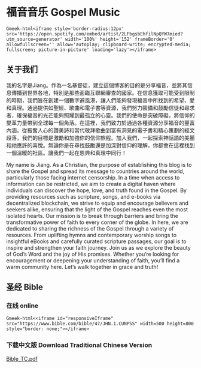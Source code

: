 # 福音音乐 Gospel Music
`Gmeek-html<iframe style='border-radius:12px' src='https://open.spotify.com/embed/artist/2LFbgsbEhfilNpQYW7mied?utm_source=generator' width='100%' height='152' frameBorder='0' allowfullscreen='' allow='autoplay; clipboard-write; encrypted-media; fullscreen; picture-in-picture' loading='lazy'></iframe>`

## 关于我们

我的名字是Jiang。作為一名基督徒，建立這個博客的目的是分享福音，並將其信息傳播到世界各地，特別是那些面臨互聯網審查的國家。在信息獲取可能受到限制的時期，我們旨在創建一個數字避風港，讓人們能夠發現福音中所找到的希望、愛和真理。通過提供如聖經、歌曲和電子書等資源，我們努力裝備和鼓勵信徒和尋求者，確保福音的光芒能夠照耀到最孤立的心靈。我們的使命是突破障礙，將信仰的變革力量帶到全球每一個角落。在這裡，我們致力於通過各種資源分享福音的豐富內涵。從振奮人心的讚美詩和當代敬拜歌曲到富有洞見的電子書和精心策劃的經文段落，我們的目標是激勵和加強你的信仰旅程。加入我們，一起探索神話語的美麗和祂應許的喜悅。無論你是在尋找鼓勵還是加深對信仰的理解，你都會在這裡找到一個溫暖的社區。讓我們一起在恩典和真理中同行！



My name is Jiang. As a Christian, the purpose of establishing this blog is to share the Gospel and spread its message to countries around the world, particularly those facing internet censorship. In a time when access to information can be restricted, we aim to create a digital haven where individuals can discover the hope, love, and truth found in the Gospel. By providing resources such as scripture, songs, and e-books via decentralized blockchain, we strive to equip and encourage believers and seekers alike, ensuring that the light of the Gospel reaches even the most isolated hearts. Our mission is to break through barriers and bring the transformative power of faith to every corner of the globe. In here, we are dedicated to sharing the richness of the Gospel through a variety of resources. From uplifting hymns and contemporary worship songs to insightful eBooks and carefully curated scripture passages, our goal is to inspire and strengthen your faith journey. Join us as we explore the beauty of God’s Word and the joy of His promises. Whether you’re looking for encouragement or deepening your understanding of faith, you’ll find a warm community here. Let’s walk together in grace and truth!


## 圣经 Bible
### 在线 online
`Gmeek-html<<iframe id="responsiveIframe" src="https://www.bible.com/bible/47/JHN.1.CUNPSS" width=500 height=800 style="border: none;"></iframe>
`





### 下载中文版 Download Traditional Chinese Version 
[Bible_TC.pdf](https://github.com/user-attachments/files/19458005/Bible_TC.pdf)



